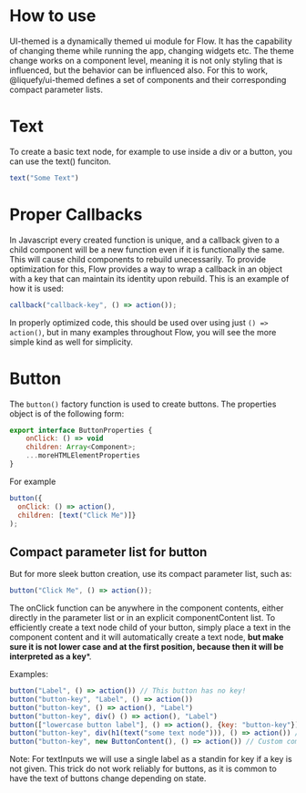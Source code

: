 # How to use

UI-themed is a dynamically themed ui module for Flow. It has the capability of changing theme while running the app, changing widgets etc. The theme change works on a component level, meaning it is not only styling that is influenced, but the behavior can be influenced also. For this to work, @liquefy/ui-themed defines a set of components and their corresponding compact parameter lists. 


# Text

To create a basic text node, for example to use inside a div or a button, you can use the text() funciton. 

```js
text("Some Text")
```

# Proper Callbacks

In Javascript every created function is unique, and a callback given to a child component will be a new function even if it is functionally the same. This will cause child components to rebuild unecessarily. To provide optimization for this, Flow provides a way to wrap a callback in an object with a key that can maintain its identity upon rebuild. This is an example of how it is used:

```js
callback("callback-key", () => action());
```

In properly optimized code, this should be used over using just `() => action()`, but in many examples throughout Flow, you will see the more simple kind as well for simplicity.


# Button

The `button()` factory function is used to create buttons. The properties object is of the following form: 

```js
export interface ButtonProperties {
    onClick: () => void
    children: Array<Component>;
    ...moreHTMLElementProperties
}
```

For example

```js
button({
  onClick: () => action(), 
  children: [text("Click Me")]}
);
```
## Compact parameter list for button

But for more sleek button creation, use its compact parameter list, such as:

```js
button("Click Me", () => action());
```

The onClick function can be anywhere in the component contents, either directly in the parameter list or in an explicit componentContent list.
To efficiently create a text node child of your button, simply place a text in the component content and it will automatically create a text node, **but make sure it is not lower case and at the first position, because then it will be interpreted as a key***. 

Examples: 
```js
button("Label", () => action()) // This button has no key!
button("button-key", "Label", () => action())
button("button-key", () => action(), "Label")
button("button-key", div() () => action(), "Label")
button(["lowercase button label"], () => action(), {key: "button-key"})
button("button-key", div(h1(text("some text node"))), () => action()) // Button with HTML content
button("button-key", new ButtonContent(), () => action()) // Custom component as content
```

Note: For textInputs we will use a single label as a standin for key if a key is not given. This trick do not work reliably for buttons, as it is common to have the text of buttons change depending on state. 